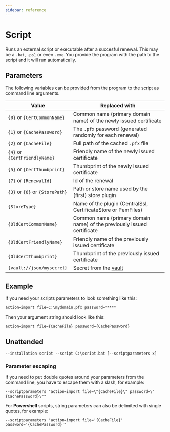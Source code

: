 ```yaml
---
sidebar: reference
---
```


# Script
Runs an external script or executable after a succesful renewal. This may be a `.bat`, `.ps1` or even `.exe`.
You provide the program with the path to the script and it will run automatically.

## Parameters
The following variables can be provided from the program to the script as command line arguments.

| Value          |  Replaced with |
|----------------|----------------|
| `{0}` or `{CertCommonName}` | Common name (primary domain name) of the newly issued certificate          |
| `{1}` or `{CachePassword}` | The `.pfx` password (generated randomly for each renewal)  |
| `{2}` or `{CacheFile}`       | Full path of the cached `.pfx` file                                 |
| `{4}` or `{CertFriendlyName}`       |  Friendly name of the newly issued certificate                               |
| `{5}` or `{CertThumbprint}`      | Thumbprint of the newly issued certificate                             |
| `{7}` or `{RenewalId}`       | Id of the renewal                                    |
| `{3}` or `{6}` or `{StorePath}`      | Path or store name used by the (first) store plugin                                   |
| `{StoreType}`        |  Name of the plugin (CentralSsl, CertificateStore or PemFiles)                                    |
| `{OldCertCommonName}`        |  Common name (primary domain name) of the previously issued certificate |
| `{OldCertFriendlyName}`        |  Friendly name of the previously issued certificate |
| `{OldCertThumbprint}`        |  Thumbprint of the previously issued certificate |
| `{vault://json/mysecret}`        |  Secret from the [vault](https://www.win-acme.com/manual/advanced-use/secret-management) |

## Example
If you need your scripts parameters to look something like this:

`action=import file=C:\mydomain.pfx password=*****`

Then your argument string should look like this:

`action=import file={CacheFile} password={CachePassword}`

## Unattended 
`--installation script --script C:\script.bat [--scriptparameters x]`

### Parameter escaping
If you need to put double quotes around your parameters from the command line, you have to escape them with a slash, for example:

`--scriptparameters "action=import file=\"{CacheFile}\" password=\"{CachePassword}\""`

For **Powershell** scripts, string parameters can also be delimited with single quotes, for example:

`--scriptparameters "action=import file='{CacheFile}' password='{CachePassword}'"`